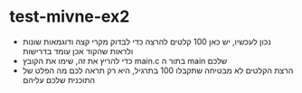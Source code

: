 # test-mivne-ex2
* נכון לעכשיו, יש כאן 100 קלטים להרצה כדי לבדוק מקרי קצה ודוגמאות שונות
  ולראות שהקוד אכן עומד בדרישות
* כדי להריץ את זה, שימו את הקובץ main.c בתור ה main שלכם
* הרצת הקלטים לא מבטיחה שתקבלו 100 בתרגיל, היא רק תראה לכם מה הפלט של התוכנית שלכם עליהם

